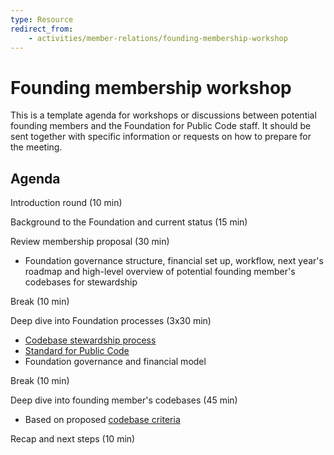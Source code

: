 ```yaml
---
type: Resource
redirect_from:
    - activities/member-relations/founding-membership-workshop
---
```


# Founding membership workshop

This is a template agenda for workshops or discussions between potential founding members and the Foundation for Public Code staff. It should be sent together with specific information or requests on how to prepare for the meeting.

## Agenda

Introduction round (10 min)

Background to the Foundation and current status (15 min)

Review membership proposal (30 min)

* Foundation governance structure, financial set up, workflow, next year's roadmap and high-level overview of potential founding member's codebases for stewardship

Break (10 min)

Deep dive into Foundation processes (3x30 min)

* [Codebase stewardship process](../codebase-stewardship/index.md)
* [Standard for Public Code](http://standard.publiccode.net/)
* Foundation governance and financial model

Break (10 min)

Deep dive into founding member's codebases (45 min)

* Based on proposed [codebase criteria](../codebase-stewardship/criteria-for-codebase-stewardship.md)

Recap and next steps (10 min)
